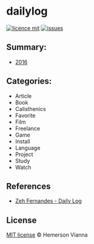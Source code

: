 # dailylog

[![licence mit](https://img.shields.io/badge/license-MIT-blue.svg?style=flat-square)](http://hemersonvianna.mit-license.org/)
[![issues](https://img.shields.io/github/issues/hemersonvianna/dailylog.svg?style=flat-square)](https://github.com/hemersonvianna/dailylog/issues)

## Summary:
  - [2016](2016/)
  
## Categories:
  - Article
  - Book
  - Calisthenics
  - Favorite
  - Film
  - Freelance
  - Game
  - Install
  - Language
  - Project
  - Study
  - Watch

## References

  - [Zeh Fernandes - Daily Log](https://github.com/zehfernandes/dailylog)

## License

[MIT license](http://hemersonvianna.mit-license.org/) © Hemerson Vianna
